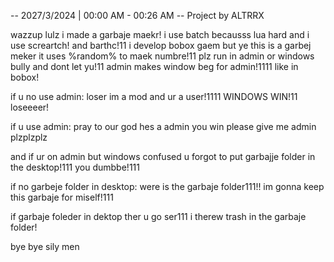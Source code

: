 -- 2027/3/2024 | 00:00 AM - 00:26 AM --
Project by ALTRRX

wazzup lulz i made a garbaje maekr! i use batch becausss lua hard and i use screartch! and barthc!11 i develop bobox gaem but ye this is a garbej meker it uses %random% to maek numbre!11 plz run in admin or windows bully and dont let yu!11 admin makes window beg for admin!1111 like in bobox!

if u no use admin: loser im a mod and ur a user!1111 WINDOWS WIN!11 loseeeer!

if u use admin: pray to our god hes a admin you win please give me admin plzplzplz

and if ur on admin but windows confused u forgot to put garbajje folder in the desktop!111 you dumbbe!111

if no garbeje folder in desktop: were is the garbaje folder111!! im gonna keep this garbaje for miself!111

if garbaje foleder in dektop ther u go ser111 i therew trash in the garbaje folder!

bye bye sily men
